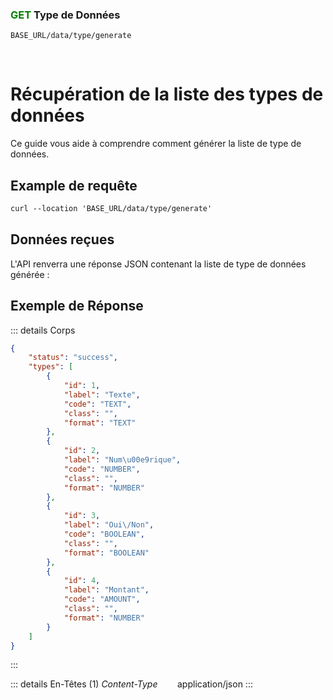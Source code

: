 ### <span style="color:green">GET</span>  Type de Données

````
BASE_URL/data/type/generate
````
<br>

# Récupération de la liste des types de données
Ce guide vous aide à comprendre comment générer la liste de type de données.

## Example de requête

```txt
curl --location 'BASE_URL/data/type/generate'
```

## Données reçues
L'API renverra une réponse JSON contenant la liste de type de données générée :

## Exemple de Réponse

::: details Corps  

```json
{
    "status": "success",
    "types": [
        {
            "id": 1,
            "label": "Texte",
            "code": "TEXT",
            "class": "",
            "format": "TEXT"
        },
        {
            "id": 2,
            "label": "Num\u00e9rique",
            "code": "NUMBER",
            "class": "",
            "format": "NUMBER"
        },
        {
            "id": 3,
            "label": "Oui\/Non",
            "code": "BOOLEAN",
            "class": "",
            "format": "BOOLEAN"
        },
        {
            "id": 4,
            "label": "Montant",
            "code": "AMOUNT",
            "class": "",
            "format": "NUMBER"
        }
    ]
}
```
:::

::: details En-Têtes (1)
 *Content-Type*    &nbsp;&nbsp;&nbsp;&nbsp;&nbsp;&nbsp;     application/json
:::
